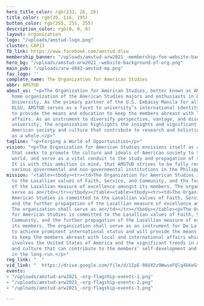 ```yaml
---
hero_title_color: rgb(232, 26, 26)
title_color: rgb(39, 116, 195)
button_color: rgb(255, 255, 255)
description_color: rgb(0, 0, 0)
layout: organization
logo: "/uploads/amstud-logo.png"
cluster: CAP13
fb_link: https://www.facebook.com/amstud.dlsu
membership_banner: "/uploads/amstud-arw2021_-membership-fee-website-banner.png"
hero_bg: "/uploads/amstud-arw2021_-website-background-of-org.png"
main_pub: "/uploads/arw-d042-amstud-mp.png"
fav_logo: ''
complete_name: The Organization for American Studies
abbr: AMSTUD
about_us: "<p>The Organization for American Studies, better known as AMSTUD, is the
  home organization of the American Studies majors and enthusiasts in De La Salle
  University. As the primary partner of the U.S. Embassy Manila for all events in
  DLSU, AMSTUD serves as a facet to university’s international identity, and strives
  to provide the means and education to keep the members abreast with local and international
  affairs. As an instrument to diversify perspective, vantage, and discussion in the
  university, the organization highlights the insights and significant trends within
  American society and culture that contribute to research and holistic development
  as a whole.</p>"
tagline: "<p>Forging a World of Opportunities</p>"
vision: "<p>The Organization for American Studies envisions itself as an organization
  that seeks to promote the culture and ideals of American society to the globalized
  world, and serve as a vital conduit to the study and propagation of these ideologies.
  It is with this ambition in mind, that AMSTUD strives to be fully recognized by
  various governmental and non-governmental institutions in the Philippines.</p>"
mission: "<table><tbody><tr><td>The Organization for American Studies is committed
  to the Lasallian values of Faith, Service, and Community, and the further propagation
  of the Lasallian measure of excellence amongst its members. The organization shall
  serve as an</td></tr></tbody></table><table><tbody><tr><td>The Organization for
  American Studies is committed to the Lasallian values of Faith, Service, and Community,
  and the further propagation of the Lasallian measure of excellence amongst its members.
  The organization shall serve as an</td></tr></tbody></table><p>The Organization
  for American Studies is committed to the Lasallian values of Faith, Service, and
  Community, and the further propagation of the Lasallian measure of excellence amongst
  its members. The organization shall serve as an instrument for De La Salle University
  to achieve prominent international status and will provide the means and education
  to keep the members abreast with local and international affairs which habitually
  involves the United States of America and the significant trends in American society
  and culture that can contribute to the members' self-development and to the nation
  in the long-run.</p>"
reg_link: "  "
vid_link: "  https://drive.google.com/file/d/1IpE-98UX2z9WwsoFQlq4kKeGtKsstO4z/view?usp=sharing"
events:
- "/uploads/amstud-arw2021_-org-flagship-events-1.png"
- "/uploads/amstud-arw2021_-org-flagship-events-2.png"
- "/uploads/amstud-arw2021_-org-flagship-events-3.png"

---
```

